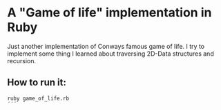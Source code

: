 # A "Game of life" implementation in Ruby

Just another implementation of Conways famous game of life.
I try to implement some thing I learned about traversing 2D-Data structures and recursion.

## How to run it:
``` shell
ruby game_of_life.rb
´´´